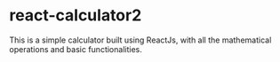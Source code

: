 # react-calculator2
This is a simple calculator built using ReactJs, with all the mathematical operations and basic functionalities.
